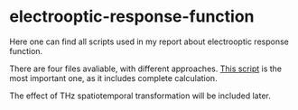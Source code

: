# electrooptic-response-function

Here one can find all scripts used in my report about electrooptic response function. 

There are four files avaliable, with different approaches. [This script](../master/EOS_response_function.ipynb) is the most important one, as it includes complete calculation.

The effect of THz spatiotemporal transformation will be included later.
